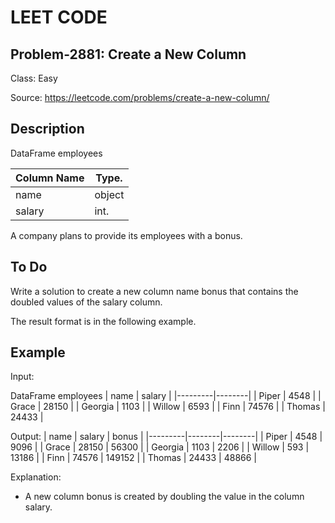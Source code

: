 # LEET CODE
## Problem-2881: Create a New Column
Class: Easy

Source: https://leetcode.com/problems/create-a-new-column/

## Description
DataFrame employees

| Column Name | Type.  |
|-------------|--------|
| name        | object |
| salary      | int.   |

A company plans to provide its employees with a bonus.

## To Do
Write a solution to create a new column name bonus that contains the doubled values of the salary column.

The result format is in the following example.

## Example

Input:

DataFrame employees
| name    | salary |
|---------|--------|
| Piper   | 4548   |
| Grace   | 28150  |
| Georgia | 1103   |
| Willow  | 6593   |
| Finn    | 74576  |
| Thomas  | 24433  |

Output:
| name    | salary | bonus  |
|---------|--------|--------|
| Piper   | 4548   | 9096   |
| Grace   | 28150  | 56300  |
| Georgia | 1103   | 2206   |
| Willow  |  593   | 13186  |
| Finn    | 74576  | 149152 |
| Thomas  | 24433  | 48866  |

Explanation: 
- A new column bonus is created by doubling the value in the column salary.


